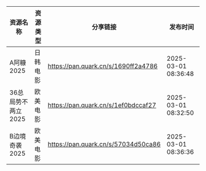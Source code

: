 | 资源名称         | 资源类型 | 分享链接                                | 发布时间                |
| ------------ | ---- | ----------------------------------- | ------------------- |
| A阿糠2025      | 日韩电影 | https://pan.quark.cn/s/1690ff2a4786 | 2025-03-01 08:36:48 |
| 36总局势不两立2025 | 欧美电影 | https://pan.quark.cn/s/1ef0bdccaf27 | 2025-03-01 08:32:50 |
| B边境奇袭2025    | 欧美电影 | https://pan.quark.cn/s/57034d50ca86 | 2025-03-01 08:36:36 |
